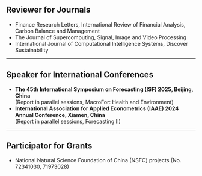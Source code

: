 ## Reviewer for Journals
- Finance Research Letters, International Review of Financial Analysis, Carbon Balance and Management
- The Journal of Supercomputing, Signal, Image and Video Processing
- International Journal of Computational Intelligence Systems, Discover Sustainability
---

## Speaker for International Conferences
- **The 45th International Symposium on Forecasting (ISF) 2025, Beijing, China** \
  (Report in parallel sessions, MacroFor: Health and Environment)
- **International Association for Applied Econometrics (IAAE) 2024 Annual Conference, Xiamen, China** \
  (Report in parallel sessions, Forecasting II)
---

## Participator for Grants
- National Natural Science Foundation of China (NSFC) projects (No. 72341030, 71973028)

